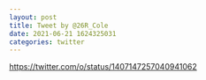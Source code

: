 ```yaml
--- 
layout: post 
title: Tweet by @26R_Cole 
date: 2021-06-21 1624325031 
categories: twitter 
--- 
```

https://twitter.com/o/status/1407147257040941062